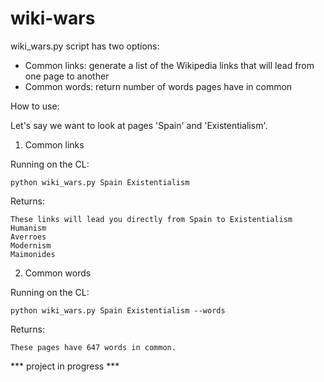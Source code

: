 # wiki-wars

wiki_wars.py script has two options:
- Common links: generate a list of the Wikipedia links that will lead from one page to another
- Common words: return number of words pages have in common

How to use:

Let's say we want to look at pages 'Spain' and 'Existentialism'.

1) Common links

Running on the CL:
```
python wiki_wars.py Spain Existentialism
```

Returns:
```
These links will lead you directly from Spain to Existentialism  
Humanism  
Averroes  
Modernism  
Maimonides
```

2) Common words

Running on the CL:
```
python wiki_wars.py Spain Existentialism --words
```

Returns:
```
These pages have 647 words in common.
```

*** project in progress ***